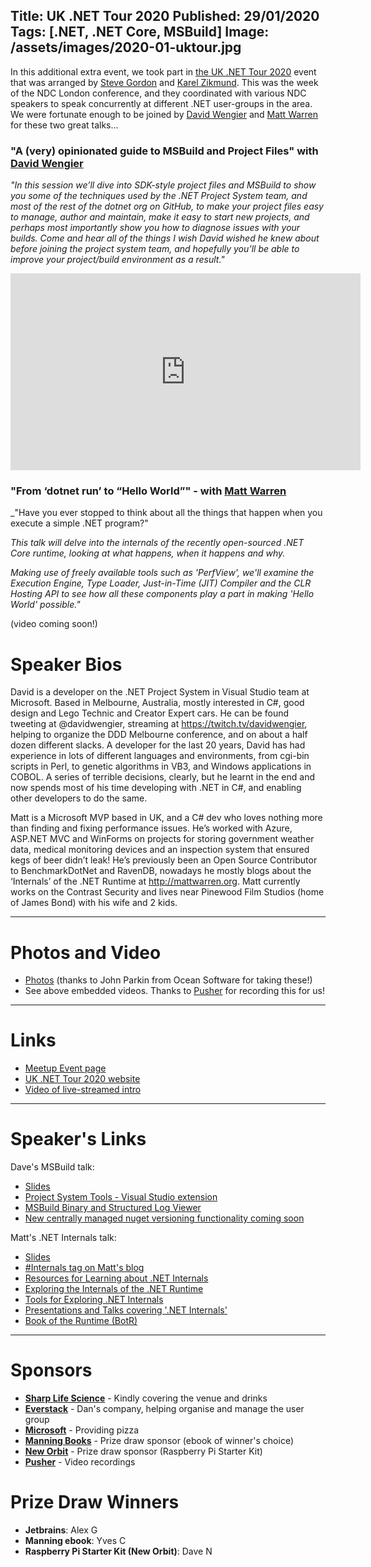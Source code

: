 Title: UK .NET Tour 2020
Published: 29/01/2020
Tags: [.NET, .NET Core, MSBuild]
Image: /assets/images/2020-01-uktour.jpg
---
In this additional extra event, we took part in [the UK .NET Tour 2020](https://dotnettour.github.io/UKTour2020/) event that was arranged by [Steve Gordon](https://twitter.com/stevejgordon) and [Karel Zikmund](https://twitter.com/ziki_cz). This was the week of the NDC London conference, and they coordinated with various NDC speakers to speak concurrently at different .NET user-groups in the area. We were fortunate enough to be joined by [David Wengier](https://twitter.com/@davidwengier) and [Matt Warren](https://twitter.com/matthewwarren) for these two great talks...

### "A (very) opinionated guide to MSBuild and Project Files" with [David Wengier](https://twitter.com/@davidwengier)

_"In this session we’ll dive into SDK-style project files and MSBuild to show you some of the techniques used by the .NET Project System team, and most of the rest of the dotnet org on GitHub, to make your project files easy to manage, author and maintain, make it easy to start new projects, and perhaps most importantly show you how to diagnose issues with your builds. Come and hear all of the things I wish David wished he knew about before joining the project system team, and hopefully you’ll be able to improve your project/build environment as a result."_

<iframe width="560" height="315" src="https://www.youtube.com/embed/5HEbsyU5E1g" frameborder="0" allow="accelerometer; autoplay; encrypted-media; gyroscope; picture-in-picture" allowfullscreen></iframe>

### "From ‘dotnet run’ to “Hello World”" - with [Matt Warren](https://twitter.com/matthewwarren)

_"Have you ever stopped to think about all the things that happen when you execute a simple .NET program?"

_This talk will delve into the internals of the recently open-sourced .NET Core runtime, looking at what happens, when it happens and why._

_Making use of freely available tools such as 'PerfView', we'll examine the Execution Engine, Type Loader, Just-in-Time (JIT) Compiler and the CLR Hosting API to see how all these components play a part in making 'Hello World' possible."_

(video coming soon!)

# Speaker Bios

David is a developer on the .NET Project System in Visual Studio team at Microsoft. Based in Melbourne, Australia, mostly interested in C#, good design and Lego Technic and Creator Expert cars. He can be found tweeting at @davidwengier, streaming at https://twitch.tv/davidwengier, helping to organize the DDD Melbourne conference, and on about a half dozen different slacks. A developer for the last 20 years, David has had experience in lots of different languages and environments, from cgi-bin scripts in Perl, to genetic algorithms in VB3, and Windows applications in COBOL. A series of terrible decisions, clearly, but he learnt in the end and now spends most of his time developing with .NET in C#, and enabling other developers to do the same.

Matt is a Microsoft MVP based in UK, and a C# dev who loves nothing more than finding and fixing performance issues. He’s worked with Azure, ASP.NET MVC and WinForms on projects for storing government weather data, medical monitoring devices and an inspection system that ensured kegs of beer didn’t leak! He’s previously been an Open Source Contributor to BenchmarkDotNet and RavenDB, nowadays he mostly blogs about the ‘Internals’ of the .NET Runtime at http://mattwarren.org. Matt currently works on the Contrast Security and lives near Pinewood Film Studios (home of James Bond) with his wife and 2 kids.

---

# Photos and Video

* [Photos](https://www.dropbox.com/sh/feo6h6b98uei5du/AAAlglGVJfvlX_xPW_hlxvVxa?dl=0) (thanks to John Parkin from Ocean Software for taking these!)
* See above embedded videos. Thanks to [Pusher](https://pusher.com) for recording this for us!

---

# Links

* [Meetup Event page](https://www.meetup.com/dotnetoxford/events/267776292/)
* [UK .NET Tour 2020 website](https://dotnettour.github.io/UKTour2020/)
* [Video of live-streamed intro](https://youtu.be/kz9cB2stbjQ?t=1839)

---

# Speaker's Links

Dave's MSBuild talk:

* [Slides](https://www.slideshare.net/DavidWengier/a-very-opinionated-guide-to-msbuild-and-project-files)
* [Project System Tools - Visual Studio extension](https://marketplace.visualstudio.com/items?itemName=VisualStudioProductTeam.ProjectSystemTools)
* [MSBuild Binary and Structured Log Viewer](http://msbuildlog.com/)
* [New centrally managed nuget versioning functionality coming soon](https://github.com/NuGet/Home/wiki/Centrally-managing-NuGet-package-versions)

Matt's .NET Internals talk:

* [Slides](https://www.dropbox.com/s/8h2ofa02bvqo1kh/From%20%27dotnet%20run%27%20to%20%27Hello%20World%27%20-%20DotNet%20Event%20-%20Oxford%202020.pptx?dl=0)
* [#Internals tag on Matt's blog](http://mattwarren.org/tags/#Internals)
* [Resources for Learning about .NET Internals](https://mattwarren.org/2018/01/22/Resources-for-Learning-about-.NET-Internals/)
* [Exploring the Internals of the .NET Runtime](https://mattwarren.org/2018/03/23/Exploring-the-internals-of-the-.NET-Runtime/)
* [Tools for Exploring .NET Internals](https://mattwarren.org/2018/06/15/Tools-for-Exploring-.NET-Internals/)
* [Presentations and Talks covering '.NET Internals'](https://mattwarren.org/2018/07/12/Presentations-and-Talks-covering-.NET-Internals/)
* [Book of the Runtime (BotR)](https://github.com/dotnet/coreclr/tree/master/Documentation/botr)

---

# Sponsors

* **[Sharp Life Science](https://www.aqdrop.com/)** - Kindly covering the venue and drinks
* **[Everstack](https://www.everstack.com)** - Dan's company, helping organise and manage the user group
* **[Microsoft](https://www.microsoft.com/en-gb/)** - Providing pizza
* **[Manning Books](https://www.manning.com)** - Prize draw sponsor (ebook of winner's choice)
* **[New Orbit](https://neworbit.co.uk)** - Prize draw sponsor (Raspberry Pi Starter Kit)
* **[Pusher](https://www.pusher.com/)** - Video recordings

# Prize Draw Winners

* **Jetbrains**: Alex G
* **Manning ebook**:  Yves C
* **Raspberry Pi Starter Kit (New Orbit)**: Dave N

